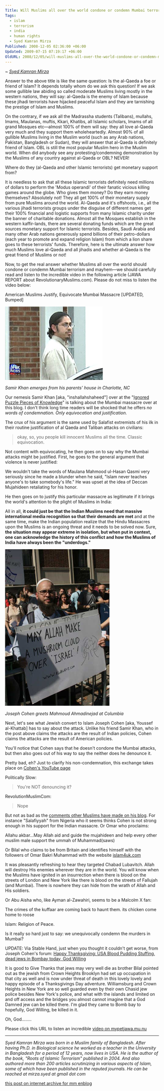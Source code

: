 ```yaml
---
Title: Will Muslims all over the world condone or condemn Mumbai terrorism?
Tags:
  - islam
  - terrorism
  - india
  - human rights
  - Syed Kamran Mirza
Published: 2008-12-05 02:36:00 +06:00
Updated: 2009-07-15 07:19:17 +06:00
OldURL: 2008/12/05/will-muslims-all-over-the-world-condone-or-condemn-mumbai-terrorism/
---
```


~ *[Syed Kamran Mirza](https://gold.mukto-mona.com/Articles/skm/index.html)*  

Answer to the above title is like the same question: Is the al-Qaeda a foe or friend of Islam?  It depends totally whom do we ask this question! If we ask some gullible law abiding so called moderate Muslims living mostly in the western nations, they will say: al-Qaeda is the enemy of Islam because these jihadi terrorists have hijacked peaceful Islam and they are tarnishing the prestige of Islam and Muslims.


On the contrary, if we ask all the Madrassha students (Talibans), mullahs, Imams, Maulanas, muftis, Kkari, Khatibs, all Islamic scholars, Imams of all grand Mosques etc—almost 100% of them will say: they all love al-Qaeda very much and they support them wholeheartedly. Almost 90% of all gullible Muslims living in the Muslim world (such as any Arab nations, Pakistan, Bangladesh or Sudan), they will answer that al-Qaeda is definitely friend of Islam. OBL is still the most popular Muslim hero in the Muslim world. When did anybody see any protesting/condemning demonstration by the Muslims of any country against al-Qaeda or OBL?  NEVER!


Where do they (al-Qaeda and other Islamic terrorists) get monetary support from?


It is needless to ask that all these Islamic terrorists definitely need millions of dollars to perform the 'Modus operandi' of their fanatic vicious killing games around the globe. Who gives them money? Do they earn money themselves? Absolutely not! They all get 100% of their monetary supply from pure Muslims around the world.  Al-Qaeda and it's offshoots, i.e., all the various jihadi terrorists groups under the disguise of different names get their 100% financial and logistic supports from many Islamic charity under the banner of charitable donations. Almost all the Mosques establish in the western kaffir-lands, there are several donating funds which are the great sources monetary support for Islamic terrorists. Besides, Saudi Arabia and many other Arab nations generously spend billions of their petro-dollars (each year to promote and expand religion Islam) from which a lion share goes to these terrorists' funds. Therefore, here is the ultimate answer how much Muslims love al-Qaeda and all jihadis and whether al-Qaeda is the great friend of Muslims or not!

Now, to get the real answer whether Muslims all over the world should condone or condemn Mumbai terrorism and mayhem—we should carefully read and listen to the incredible video in the following article (JAWA REPORT about RevolutionaryMuslims.com). Please do not miss to listen the video below:

American Muslims Justify, Equivocate Mumbai Massacre [UPDATED, Bumped]

![Fox News](../../images/2008/12-05_foxnews_060608_blogger1.jpg)

*Samir Khan emerges from his parents' house in Charlotte, NC*

Our nemesis Samir Khan [aka, "inshallahshaheed"] over at the "[Ignored Puzzle Pieces of Knowledge](https://revolution.muslimpad.com/2008/11/28/mumbai-attacks)" is talking about the Mumbai massacre over at this blog. I don't think long time readers will be shocked that he offers *no words of condemnation. Only equivocation and justification.*

The crux of his argument is the same used by Salafist extremists of his ilk in their routine justification of al Qaeda and Taliban attacks on civilians:
> okay, so, you people kill innocent Muslims all the time. Classic equivocation.

Not content with equivocating, he then goes on to say why the Mumbai attacks might be justified. First, he goes to the general argument that violence is never justified:

We wouldn't take the words of Maulana Mahmood ul-Hasan Qasmi very seriously since he made a blunder when he said, "Islam never teaches anyone's to take somebody's life." He was upset at the idea of Deccan Mujahideen retaliating for his honor.

He then goes on to justify this particular massacre as legitimate if it brings the world's attention to the plight of Muslims in India:

All in all, **it could just be that the Indian Muslims need that massive international media recognition so that their demands are met** and at the same time, make the Indian population realize that the Hindu Massacres upon the Muslims is an ongoing threat and it needs to be solved now. Sure, **the situation may appear extreme in isolation, but when put in context, one can acknowledge the history of this conflict and how the Muslims of India have always been the "underdogs."**

![](../../images/2008/12-05_mypetjawa.mu.nu_khatttab_at_columbia.jpg)

*Joseph Cohen greets Mahmoud Ahmadinejad at Columbia*

Next, let's see what Jewish convert to Islam Joseph Cohen [aka, Youssef al-Khattab] has to say about the attack. Unlike his friend Samir Khan, who in the post above claims the attacks are the result of Indian policies, Cohen claims the attacks are the result of American policies.

You'll notice that Cohen says that he doesn't condone the Mumbai attacks, but then also goes out of his way to say the neither does he denounce it.

Pretty bad, eh? Just to clarify his non-condemnation, this exchange takes place on [Cohen's YouTube page](https://mypetjawa.mu.nu/archives/195176.php)

Politically Slow:
> You're NOT denouncing it?

RevolutionMuslimCom:
> Nope

But not as bad as the [comments other Muslims have made on his blog](https://www.revolutionmuslim.com/index.php?option=com_content&amp;view=article&amp;id=305:do-you-think-the-mumbai-attack-was-collateral-punishment-for-the-usa-and-britains-foreign-policies-&amp;catid=8:voicesoftheummah&amp;Itemid=9#yvComment). For instance "Salafiyyah" from Nigeria who it seems thinks Cohen is not strong enough in his support for the Indian massacre. Or Omar who proclaims:

Allahu akbar…May Allah aid and guide the mujahideen and help every other muslim male support the ummah of Muhammad(saws)

Or Bilal who claims to be from Britain and identifies himself with the followers of Omar Bakri Muhammad with the website [islam4uk.com](https://islam4uk.com)
 

It was pleasantly refreshing to hear they targeted Chabad Lubavitch. Allah will destroy His enemies wherever they are in the world. You will know when the Muslims have ignited in an insurrection when there is blood on the streets of London and New York like there is blood on the streets of Fallujah (and Mumbai). There is nowhere they can hide from the wrath of Allah and His soldiers.

Or Abu Aisha who, like Ayman al-Zawahiri, seems to be a Malcolm X fan:

The crimes of the kuffaar are coming back to haunt them. its chicken come home to roose

Islam: Religion of Peace.

Is it really so hard just to say: we unequivocally condemn the murders in Mumbai? 

UPDATE: Via Stable Hand, just when you thought it couldn't get worse, from Joseph Cohen's forum: [Happy Thanksgiving: USA Blood Pudding Stuffing, dead jews in Bombay today, God Willing](https://www.revolutionmuslim.com/forum/index.php?showtopic=1349) 

It is good to Give Thanks that jews may very well die as brother Bilal pointed out as the jewish from Crown Heights Brooklyn had set up occupation in that city as well and is now under threat of death in this lovely lovely and happy episode of a Thanksgivings Day adventure. Williamsburg and Crown Heights in New York are so well guarded even by their own Chasid jew police besides New York's police, and what with the islands and limited on and off access and the bridges you almost cannot imagine that a God Damned jew can be killed there. I'm glad they came to Bomb bay to hopefully, God Willing, be killed in it. 

Oh, God…….. 
 

Please click this URL to listen an incredible [video on mypetjawa.mu.nu](http://mypetjawa.mu.nu/archives/195176.php)


-----
*Syed Kamran Mirza was born in a Muslim family of Bangladesh. After having Ph.D. in Biological science he worked as a teacher in the University in Bangladesh for a period of 12 years, now lives in USA. He is the author of the book, "Roots of Islamic Terrorism" published in 2004. And also authored more than 200 articles scrutinizing in various aspects of Islam, some of which have been published in the reputed journals. He can be reached at mirza.syed at gmail dot com*


[this post on internet archive for mm enblog](https://web.archive.org/web/20201024202305/http://enblog.mukto-mona.com/2008/12/05/will-muslims-all-over-the-world-condone-or-condemn-mumbai-terrorism)